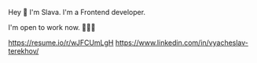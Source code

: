 Hey 👋 I'm Slava.
I'm a Frontend developer. 

I'm open to work now. 👨🏼‍💻

https://resume.io/r/wJFCUmLgH
https://www.linkedin.com/in/vyacheslav-terekhov/
